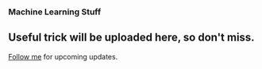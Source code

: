 ### Machine Learning Stuff

Useful trick will be uploaded here, so don't miss.
----------
[Follow me](https://github.com/vijaypurohit322) for upcoming updates. 

